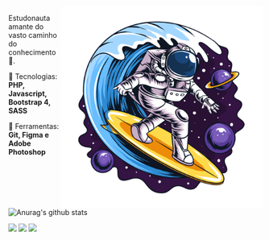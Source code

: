 <img src="/astronauta.png" min-width="400px" max-width="400px" width="400px" align="right" alt="Astronauta Surfando">

<p align="left"> 
  Estudonauta amante do vasto caminho do conhecimento 🚀.
</p>
  
<p align="left">
  🧠 Tecnologias: <strong>PHP, Javascript, Bootstrap 4, SASS</strong>
</p>

<p align="left">
  💼 Ferramentas: <strong>Git, Figma e Adobe Photoshop</strong>
</p>

 ![Anurag's github stats](https://github-readme-stats.vercel.app/api?username=DhyonKeyllon&show_icons=true&theme=dracula)

<p align="left">
  <a href="mailto:dhyon.kpm@gmail.com" alt="Gmail">
  <img src="https://img.shields.io/badge/-Gmail-FF0000?style=flat-square&labelColor=FF0000&logo=gmail&logoColor=white&link=gabrield.developer@gmail.com" /></a>

  <a href="https://www.linkedin.com/in/dhyonkeyllon/" alt="Linkedin">
  <img src="https://img.shields.io/badge/-Linkedin-0e76a8?style=flat-square&logo=Linkedin&logoColor=white&link=https://www.linkedin.com/in/gabedev/" /></a>

  <a href="https://www.instagram.com/dh_keyllo/" alt="Instagram">
  <img src="https://img.shields.io/badge/-Instagram-DF0174?style=flat-square&labelColor=DF0174&logo=instagram&logoColor=white&link=https://www.instagram.com/phedrakeson/"/></a>
</p>
